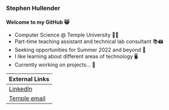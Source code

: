 ### Stephen Hullender
#### Welcome to my GitHub 😸

- Computer Science @ Temple University 🍒🦉
- Part-time teaching assistant and technical lab consultant 📚🖨️
- Seeking opportunities for Summer 2022 and beyond 🚀
- I like learning about different areas of technology 🖥️
- Currently working on projects... 👀

<!--START_SECTION:waka-->
<!--END_SECTION:waka-->

| External Links | 
| -------------- |
| [LinkedIn](https://linkedin.com/in/shullender) |
| [Temple email](mailto:stephull@temple.edu) |

<!--
Here are some ideas to get you started:
- 🔭 I’m currently working on ...
- 🌱 I’m currently learning ...
- 👯 I’m looking to collaborate on ...
- 🤔 I’m looking for help with ...
- 💬 Ask me about ...
- 📫 How to reach me: ...
- 😄 Pronouns: ...
- ⚡ Fun fact: ...
-->
